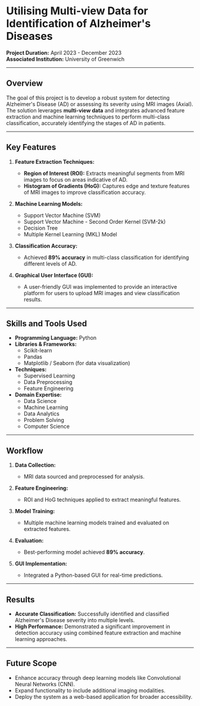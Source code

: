 # Utilising Multi-view Data for Identification of Alzheimer's Diseases

**Project Duration:** April 2023 - December 2023  
**Associated Institution:** University of Greenwich  

---

## Overview

The goal of this project is to develop a robust system for detecting Alzheimer's Disease (AD) or assessing its severity using MRI images (Axial). The solution leverages **multi-view data** and integrates advanced feature extraction and machine learning techniques to perform multi-class classification, accurately identifying the stages of AD in patients.

---

## Key Features

1. **Feature Extraction Techniques:**
   - **Region of Interest (ROI):** Extracts meaningful segments from MRI images to focus on areas indicative of AD.
   - **Histogram of Gradients (HoG):** Captures edge and texture features of MRI images to improve classification accuracy.

2. **Machine Learning Models:**
   - Support Vector Machine (SVM)
   - Support Vector Machine - Second Order Kernel (SVM-2k)
   - Decision Tree
   - Multiple Kernel Learning (MKL) Model

3. **Classification Accuracy:**
   - Achieved **89% accuracy** in multi-class classification for identifying different levels of AD.

4. **Graphical User Interface (GUI):**
   - A user-friendly GUI was implemented to provide an interactive platform for users to upload MRI images and view classification results.

---

## Skills and Tools Used

- **Programming Language:** Python
- **Libraries & Frameworks:**
  - Scikit-learn
  - Pandas
  - Matplotlib / Seaborn (for data visualization)
- **Techniques:**
  - Supervised Learning
  - Data Preprocessing
  - Feature Engineering
- **Domain Expertise:**
  - Data Science
  - Machine Learning
  - Data Analytics
  - Problem Solving
  - Computer Science

---

## Workflow

1. **Data Collection:**
   - MRI data sourced and preprocessed for analysis.

2. **Feature Engineering:**
   - ROI and HoG techniques applied to extract meaningful features.

3. **Model Training:**
   - Multiple machine learning models trained and evaluated on extracted features.

4. **Evaluation:**
   - Best-performing model achieved **89% accuracy**.

5. **GUI Implementation:**
   - Integrated a Python-based GUI for real-time predictions.

---

## Results

- **Accurate Classification:** Successfully identified and classified Alzheimer's Disease severity into multiple levels.
- **High Performance:** Demonstrated a significant improvement in detection accuracy using combined feature extraction and machine learning approaches.

---

## Future Scope
- Enhance accuracy through deep learning models like Convolutional Neural Networks (CNN).
- Expand functionality to include additional imaging modalities.
- Deploy the system as a web-based application for broader accessibility.



